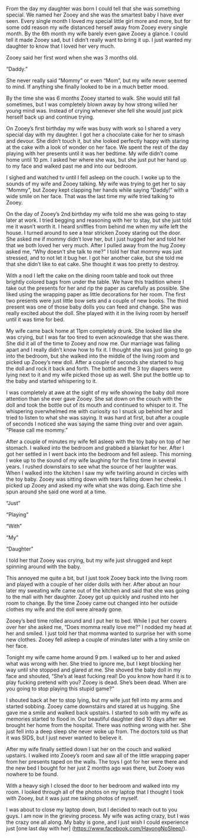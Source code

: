 From the day my daughter was born I could tell that she was something special. We named her Zooey and she was the smartest baby I have ever seen. Every single month I loved my special little girl more and more, but for some odd reason my wife distanced herself away from Zooey every single month. By the 6th month my wife barely even gave Zooey a glance. I could tell it made Zooey sad, but I didn’t really want to bring it up. I just wanted my daughter to know that I loved her very much.

Zooey said her first word when she was 3 months old. 

“Daddy.” 

She never really said “Mommy” or even “Mom”, but my wife never seemed to mind. If anything she finally looked to be in a much better mood. 

By the time she was 6 months Zooey started to walk. She would still fall sometimes, but I was completely blown away by how strong willed her young mind was. Instead of crying whenever she fell she would just pick herself back up and continue trying.

On Zooey’s first birthday my wife was busy with work so I shared a very special day with my daughter. I got her a chocolate cake for her to smash and devour. She didn’t touch it, but she looked perfectly happy with staring at the cake with a look of wonder on her face. We spent the rest of the day playing with her presents until it was her bedtime. My wife didn’t come home until 10 pm. I asked her where she was, but she just put her hand up to my face and walked past me and into our bedroom. 

I sighed and watched tv until I fell asleep on the couch. I woke up to the sounds of my wife and Zooey talking. My wife was trying to get her to say “Mommy”, but Zooey kept clapping her hands while saying “Daddy!” with a wide smile on her face. That was the last time my wife tried talking to Zooey. 

On the day of Zooey’s 2nd birthday my wife told me she was going to stay later at work. I tried begging and reasoning with her to stay, but she just told me it wasn’t worth it. I heard sniffles from behind me when my wife left the house. I turned around to see a tear stricken Zooey staring out the door. She asked me if mommy didn’t love her, but I just hugged her and told her that we both loved her very much. After I pulled away from the hug Zooey asked me, “Why doesn’t she talk to me?” I told her that mommy was just stressed, and to not let it bug her. I got her another cake, but she told me that she didn’t like to eat cake. She thought it was too pretty to destroy.

With a nod I left the cake on the dining room table and took out three brightly colored bags from under the table. We have this tradition where I take out the presents for her and rip the paper as carefully as possible. She liked using the wrapping paper as little decorations for her room. The first two presents were just little bow sets and a couple of new books. The third present was one of those baby dolls you can feed and change. She was really excited about the doll. She played with it in the living room by herself until it was time for bed. 

My wife came back home at 11pm completely drunk. She looked like she was crying, but I was far too tired to even acknowledge that she was there. She did it all of the time to Zooey and now me. Our marriage was falling apart and I really didn’t know how to fix it. I thought she was just going to go into the bedroom, but she walked into the middle of the living room and picked up Zooey’s new doll. After a couple of seconds she started to hug the doll and rock it back and forth. The bottle and the 3 toy diapers were lying next to it and my wife picked those up as well. She put the bottle up to the baby and started whispering to it. 

I was completely at awe at the sight of my wife showing the baby doll more attention than she ever gave Zooey. She sat down on the couch with the doll and took the bottle out of its mouth and continued to whisper to it. The whispering overwhelmed me with curiosity so I snuck up behind her and tried to listen to what she was saying. It was hard at first, but after a couple of seconds I noticed she was saying the same thing over and over again. “Please call me mommy.”

After a couple of minutes my wife fell asleep with the toy baby on top of her stomach. I walked into the bedroom and grabbed a blanket for her. After I got her settled in I went back into the bedroom and fell asleep. This morning I woke up to the sound of my wife laughing for the first time in several years. I rushed downstairs to see what the source of her laughter was. When I walked into the kitchen I saw my wife twirling around in circles with the toy baby. Zooey was sitting down with tears falling down her cheeks. I picked up Zooey and asked my wife what she was doing. Each time she spun around she said one word at a time. 

“Just”

“Playing”

“With”

“My”

“Daughter”

I told her that Zooey was crying, but my wife just shrugged and kept spinning around with the baby.

This annoyed me quite a bit, but I just took Zooey back into the living room and played with a couple of her older dolls with her. After about an hour later my sweating wife came out of the kitchen and said that she was going to the mall with her daughter. Zooey got up quickly and rushed into her room to change. By the time Zooey came out changed into her outside clothes my wife and the doll were already gone. 

Zooey’s bed time rolled around and I put her to bed. While I put her covers over her she asked me, “Does momma really love me?” I nodded my head at her and smiled. I just told her that momma wanted to surprise her with some new clothes. Zooey fell asleep a couple of minutes later with a tiny smile on her face.

Tonight my wife came home around 9 pm. I walked up to her and asked what was wrong with her. She tried to ignore me, but I kept blocking her way until she stopped and glared at me. She shoved the baby doll in my face and shouted, “She’s at least fucking real! Do you know how hard it is to play fucking pretend with you? Zooey is dead. She’s been dead. When are you going to stop playing this stupid game?” 

I shouted back at her to stop lying, but my wife just fell into my arms and started sobbing. Zooey came downstairs and stared at us hugging. She gave me a smile and walked back upstairs. I started to sob with my wife as memories started to flood in. Our beautiful daughter died 10 days after we brought her home from the hospital. There was nothing wrong with her. She just fell into a deep sleep she never woke up from. The doctors told us that it was SIDS, but I just never wanted to believe it.

After my wife finally settled down I sat her on the couch and walked upstairs. I walked into Zooey’s room and saw all of the little wrapping paper from her presents taped on the walls. The toys I got for her were there and the new bed I bought for her just 2 months ago was there, but Zooey was nowhere to be found. 

With a heavy sigh I closed the door to her bedroom and walked into my room. I looked through all of the photos on my laptop that I thought I took with Zooey, but it was just me taking photos of myself.

I was about to close my laptop down, but I decided to reach out to you guys. I am now in the grieving process. My wife was acting crazy, but I was the crazy one all along. My baby is gone, and I just wish I could experience just [one last day with her] (https://www.facebook.com/HayongNoSleep/).


